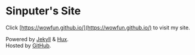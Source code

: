 # Sinputer's Site

Click [https://wowfun.github.io/](https://wowfun.github.io/) to visit my site.

Powered by [Jekyll](https://jekyllrb.com/) & [Hux](http://huangxuan.me/). \
Hosted by [GitHub](https://github.com/).
